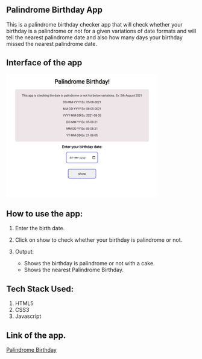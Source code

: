 ## **Palindrome Birthday App**

This is a palindrome birthday checker app that will check whether your birthday is a palindrome or not for a given variations of date formats and will tell the nearest palindrome date and also how many days your birthday missed the nearest palindrome date.

## Interface of the app
<img src="./images/interface.png" alt="drawing" width="400"/>



## How to use the app:

1. Enter the birth date.

2. Click on show to check whether your birthday is palindrome or not.

3. Output: 
    - Shows the birthday is palindrome or not with a cake. 
    - Shows the nearest Palindrome Birthday.


## Tech Stack Used:
1. HTML5
2. CSS3
3. Javascript


## Link of the app.

[Palindrome Birthday](https://rohit-mark-13-palindrome-birthday.netlify.app/)